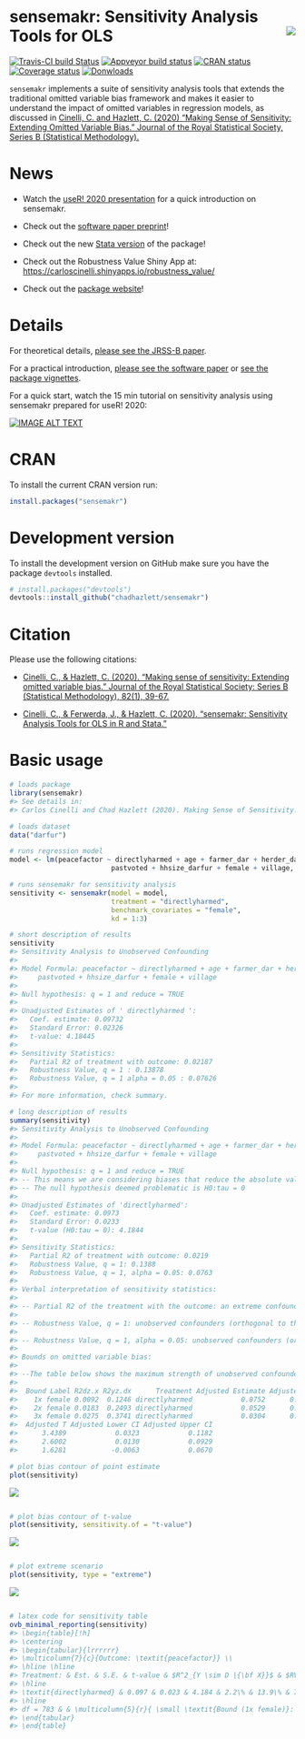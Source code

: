 
<!-- README.md is generated from README.Rmd. Please edit that file -->

# sensemakr: Sensitivity Analysis Tools for OLS <img src="man/figures/sensemakr-logo-small.png" align="right" />

<!-- badges: start -->

[![Travis-CI build
Status](https://travis-ci.org/carloscinelli/sensemakr.svg?branch=master)](https://travis-ci.org/carloscinelli/sensemakr)
[![Appveyor build
status](https://ci.appveyor.com/api/projects/status/utoc0803j4fxoje3?svg=true)](https://ci.appveyor.com/project/carloscinelli/sensemakr)
[![CRAN
status](https://www.r-pkg.org/badges/version/sensemakr)](https://CRAN.R-project.org/package=sensemakr)
[![Coverage
status](https://codecov.io/gh/carloscinelli/sensemakr/branch/master/graph/badge.svg)](https://codecov.io/github/carloscinelli/sensemakr?branch=master)
[![Donwloads](https://cranlogs.r-pkg.org/badges/sensemakr)](https://cran.r-project.org/package=sensemakr)
<!-- badges: end -->

`sensemakr` implements a suite of sensitivity analysis tools that
extends the traditional omitted variable bias framework and makes it
easier to understand the impact of omitted variables in regression
models, as discussed in [Cinelli, C. and Hazlett, C. (2020) “Making
Sense of Sensitivity: Extending Omitted Variable Bias.” Journal of the
Royal Statistical Society, Series B (Statistical
Methodology).](https://doi.org/10.1111/rssb.12348)

# News

  - Watch the [useR\! 2020
    presentation](https://www.youtube.com/watch?v=p3dfHj6ki68) for a
    quick introduction on sensemakr.

  - Check out the [software paper
    preprint](https://www.researchgate.net/publication/340965014_sensemakr_Sensitivity_Analysis_Tools_for_OLS_in_R_and_Stata)\!

  - Check out the new [Stata
    version](https://github.com/resonance1/sensemakr-stata) of the
    package\!

  - Check out the Robustness Value Shiny App at:
    <https://carloscinelli.shinyapps.io/robustness_value/>

  - Check out the [package
    website](http://carloscinelli.com/sensemakr/)\!

# Details

For theoretical details, [please see the JRSS-B
paper](https://www.researchgate.net/publication/322509816_Making_Sense_of_Sensitivity_Extending_Omitted_Variable_Bias).

For a practical introduction, [please see the software
paper](https://www.researchgate.net/publication/340965014_sensemakr_Sensitivity_Analysis_Tools_for_OLS_in_R_and_Stata)
or [see the package
vignettes](http://carloscinelli.com/sensemakr/articles/sensemakr.html).

For a quick start, watch the 15 min tutorial on sensitivity analysis
using sensemakr prepared for useR\! 2020:

[![IMAGE ALT TEXT](http://img.youtube.com/vi/p3dfHj6ki68/0.jpg)](http://www.youtube.com/watch?v=p3dfHj6ki68 "user!2020 sensemakr")

# CRAN

To install the current CRAN version run:

``` r
install.packages("sensemakr")
```

# Development version

To install the development version on GitHub make sure you have the
package `devtools` installed.

``` r
# install.packages("devtools") 
devtools::install_github("chadhazlett/sensemakr")
```

# Citation

Please use the following citations:

  - [Cinelli, C., & Hazlett, C. (2020). “Making sense of sensitivity:
    Extending omitted variable bias.” Journal of the Royal Statistical
    Society: Series B (Statistical Methodology), 82(1),
    39-67.](https://doi.org/10.1111/rssb.12348)

  - [Cinelli, C., & Ferwerda, J., & Hazlett, C. (2020). “sensemakr:
    Sensitivity Analysis Tools for OLS in R and
    Stata.”](https://www.researchgate.net/publication/340965014_sensemakr_Sensitivity_Analysis_Tools_for_OLS_in_R_and_Stata)

# Basic usage

``` r
# loads package
library(sensemakr)
#> See details in:
#> Carlos Cinelli and Chad Hazlett (2020). Making Sense of Sensitivity: Extending Omitted Variable Bias. Journal of the Royal Statistical Society, Series B (Statistical Methodology).

# loads dataset
data("darfur")

# runs regression model
model <- lm(peacefactor ~ directlyharmed + age + farmer_dar + herder_dar +
                         pastvoted + hhsize_darfur + female + village, data = darfur)

# runs sensemakr for sensitivity analysis
sensitivity <- sensemakr(model = model, 
                         treatment = "directlyharmed",
                         benchmark_covariates = "female",
                         kd = 1:3)

# short description of results
sensitivity
#> Sensitivity Analysis to Unobserved Confounding
#> 
#> Model Formula: peacefactor ~ directlyharmed + age + farmer_dar + herder_dar + 
#>     pastvoted + hhsize_darfur + female + village
#> 
#> Null hypothesis: q = 1 and reduce = TRUE 
#> 
#> Unadjusted Estimates of ' directlyharmed ':
#>   Coef. estimate: 0.09732 
#>   Standard Error: 0.02326 
#>   t-value: 4.18445 
#> 
#> Sensitivity Statistics:
#>   Partial R2 of treatment with outcome: 0.02187 
#>   Robustness Value, q = 1 : 0.13878 
#>   Robustness Value, q = 1 alpha = 0.05 : 0.07626 
#> 
#> For more information, check summary.

# long description of results
summary(sensitivity)
#> Sensitivity Analysis to Unobserved Confounding
#> 
#> Model Formula: peacefactor ~ directlyharmed + age + farmer_dar + herder_dar + 
#>     pastvoted + hhsize_darfur + female + village
#> 
#> Null hypothesis: q = 1 and reduce = TRUE 
#> -- This means we are considering biases that reduce the absolute value of the current estimate.
#> -- The null hypothesis deemed problematic is H0:tau = 0 
#> 
#> Unadjusted Estimates of 'directlyharmed': 
#>   Coef. estimate: 0.0973 
#>   Standard Error: 0.0233 
#>   t-value (H0:tau = 0): 4.1844 
#> 
#> Sensitivity Statistics:
#>   Partial R2 of treatment with outcome: 0.0219 
#>   Robustness Value, q = 1: 0.1388 
#>   Robustness Value, q = 1, alpha = 0.05: 0.0763 
#> 
#> Verbal interpretation of sensitivity statistics:
#> 
#> -- Partial R2 of the treatment with the outcome: an extreme confounder (orthogonal to the covariates) that explains 100% of the residual variance of the outcome, would need to explain at least 2.19% of the residual variance of the treatment to fully account for the observed estimated effect.
#> 
#> -- Robustness Value, q = 1: unobserved confounders (orthogonal to the covariates) that explain more than 13.88% of the residual variance of both the treatment and the outcome are strong enough to bring the point estimate to 0 (a bias of 100% of the original estimate). Conversely, unobserved confounders that do not explain more than 13.88% of the residual variance of both the treatment and the outcome are not strong enough to bring the point estimate to 0.
#> 
#> -- Robustness Value, q = 1, alpha = 0.05: unobserved confounders (orthogonal to the covariates) that explain more than 7.63% of the residual variance of both the treatment and the outcome are strong enough to bring the estimate to a range where it is no longer 'statistically different' from 0 (a bias of 100% of the original estimate), at the significance level of alpha = 0.05. Conversely, unobserved confounders that do not explain more than 7.63% of the residual variance of both the treatment and the outcome are not strong enough to bring the estimate to a range where it is no longer 'statistically different' from 0, at the significance level of alpha = 0.05.
#> 
#> Bounds on omitted variable bias:
#> 
#> --The table below shows the maximum strength of unobserved confounders with association with the treatment and the outcome bounded by a multiple of the observed explanatory power of the chosen benchmark covariate(s).
#> 
#>  Bound Label R2dz.x R2yz.dx      Treatment Adjusted Estimate Adjusted Se
#>    1x female 0.0092  0.1246 directlyharmed            0.0752      0.0219
#>    2x female 0.0183  0.2493 directlyharmed            0.0529      0.0204
#>    3x female 0.0275  0.3741 directlyharmed            0.0304      0.0187
#>  Adjusted T Adjusted Lower CI Adjusted Upper CI
#>      3.4389            0.0323            0.1182
#>      2.6002            0.0130            0.0929
#>      1.6281           -0.0063            0.0670

# plot bias contour of point estimate
plot(sensitivity)
```

<img src="man/figures/figures-basic-usage-1.png" style="display: block; margin: auto;" />

``` r

# plot bias contour of t-value
plot(sensitivity, sensitivity.of = "t-value")
```

<img src="man/figures/figures-basic-usage-2.png" style="display: block; margin: auto;" />

``` r

# plot extreme scenario
plot(sensitivity, type = "extreme")
```

<img src="man/figures/figures-basic-usage-3.png" style="display: block; margin: auto;" />

``` r

# latex code for sensitivity table
ovb_minimal_reporting(sensitivity)
#> \begin{table}[!h]
#> \centering
#> \begin{tabular}{lrrrrrr}
#> \multicolumn{7}{c}{Outcome: \textit{peacefactor}} \\
#> \hline \hline 
#> Treatment: & Est. & S.E. & t-value & $R^2_{Y \sim D |{\bf X}}$ & $RV_{q = 1}$ & $RV_{q = 1, \alpha = 0.05}$  \\ 
#> \hline 
#> \textit{directlyharmed} & 0.097 & 0.023 & 4.184 & 2.2\% & 13.9\% & 7.6\% \\ 
#> \hline 
#> df = 783 & & \multicolumn{5}{r}{ \small \textit{Bound (1x female)}: $R^2_{Y\sim Z| {\bf X}, D}$ = 12.5\%, $R^2_{D\sim Z| {\bf X} }$ = 0.9\%} \\
#> \end{tabular}
#> \end{table}
```
